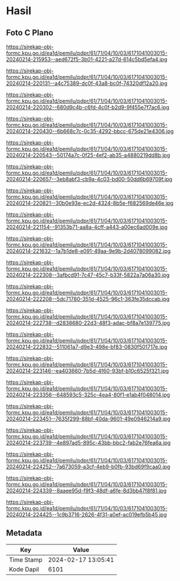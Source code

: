 # Hasil

## Foto C Plano

https://sirekap-obj-formc.kpu.go.id/ea1d/pemilu/pdpr/61/71/04/10/03/6171041003015-20240214-215953--aed672f5-3b01-4221-a27d-614c5bd5efa4.jpg

https://sirekap-obj-formc.kpu.go.id/ea1d/pemilu/pdpr/61/71/04/10/03/6171041003015-20240214-220131--a4c75389-dc0f-43a8-bc0f-74320df12a20.jpg

https://sirekap-obj-formc.kpu.go.id/ea1d/pemilu/pdpr/61/71/04/10/03/6171041003015-20240214-220302--680d9c4b-c6fd-4c0f-b2d9-9f455e7f7ac6.jpg

https://sirekap-obj-formc.kpu.go.id/ea1d/pemilu/pdpr/61/71/04/10/03/6171041003015-20240214-220430--6b668c7c-0c35-4292-bbcc-675de21e4306.jpg

https://sirekap-obj-formc.kpu.go.id/ea1d/pemilu/pdpr/61/71/04/10/03/6171041003015-20240214-220543--50174a7c-0f25-4ef2-ab35-a4880219dd8b.jpg

https://sirekap-obj-formc.kpu.go.id/ea1d/pemilu/pdpr/61/71/04/10/03/6171041003015-20240214-220657--3eb8abf3-cb9a-4c03-bd00-50dd6b69709f.jpg

https://sirekap-obj-formc.kpu.go.id/ea1d/pemilu/pdpr/61/71/04/10/03/6171041003015-20240214-220821--30b0e93e-ec2d-4324-8b5e-f682569de46e.jpg

https://sirekap-obj-formc.kpu.go.id/ea1d/pemilu/pdpr/61/71/04/10/03/6171041003015-20240214-221154--91353b71-aa8a-4cff-a443-a00ec6ad009e.jpg

https://sirekap-obj-formc.kpu.go.id/ea1d/pemilu/pdpr/61/71/04/10/03/6171041003015-20240214-221632--1a7b1de8-e091-49aa-9e9b-2d4078099082.jpg

https://sirekap-obj-formc.kpu.go.id/ea1d/pemilu/pdpr/61/71/04/10/03/6171041003015-20240214-222308--3afbcd91-7c47-45c7-b33f-5822a7a06a30.jpg

https://sirekap-obj-formc.kpu.go.id/ea1d/pemilu/pdpr/61/71/04/10/03/6171041003015-20240214-222208--5dc71780-351d-4525-96c1-363fe35dccab.jpg

https://sirekap-obj-formc.kpu.go.id/ea1d/pemilu/pdpr/61/71/04/10/03/6171041003015-20240214-222738--d2838680-22d3-48f3-adac-bf8a7e139775.jpg

https://sirekap-obj-formc.kpu.go.id/ea1d/pemilu/pdpr/61/71/04/10/03/6171041003015-20240214-222832--511061a7-d9e3-498e-bf83-0830f501717e.jpg

https://sirekap-obj-formc.kpu.go.id/ea1d/pemilu/pdpr/61/71/04/10/03/6171041003015-20240214-223146--ea403660-7b5d-4f60-93bf-b10c6525f321.jpg

https://sirekap-obj-formc.kpu.go.id/ea1d/pemilu/pdpr/61/71/04/10/03/6171041003015-20240214-223356--648593c5-325c-4ea4-80f1-e1ab4f048014.jpg

https://sirekap-obj-formc.kpu.go.id/ea1d/pemilu/pdpr/61/71/04/10/03/6171041003015-20240214-223451--7635f299-88bf-40da-9601-49e0946214a9.jpg

https://sirekap-obj-formc.kpu.go.id/ea1d/pemilu/pdpr/61/71/04/10/03/6171041003015-20240214-223739--4e897ad5-895c-43bb-bbc2-fab2e76fea6a.jpg

https://sirekap-obj-formc.kpu.go.id/ea1d/pemilu/pdpr/61/71/04/10/03/6171041003015-20240214-224252--7a673059-a3cf-4eb9-b0fb-93bd69f9caa0.jpg

https://sirekap-obj-formc.kpu.go.id/ea1d/pemilu/pdpr/61/71/04/10/03/6171041003015-20240214-224339--8aaee95d-f9f3-48df-a6fe-8d3bb47f8f81.jpg

https://sirekap-obj-formc.kpu.go.id/ea1d/pemilu/pdpr/61/71/04/10/03/6171041003015-20240214-224425--1c9b3716-2626-4f31-a0ef-ac019efb5b45.jpg


## Metadata

| Key        | Value               |
| ---------- | ------------------- |
| Time Stamp | 2024-02-17 13:05:41 |
| Kode Dapil | 6101                |



